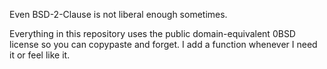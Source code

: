 Even BSD-2-Clause is not liberal enough sometimes.

Everything in this repository uses the public domain-equivalent 0BSD license
so you can copypaste and forget. I add a function whenever I need it or feel
like it.
